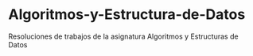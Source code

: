 # Algoritmos-y-Estructura-de-Datos
Resoluciones de trabajos de la asignatura Algoritmos y Estructuras de Datos
